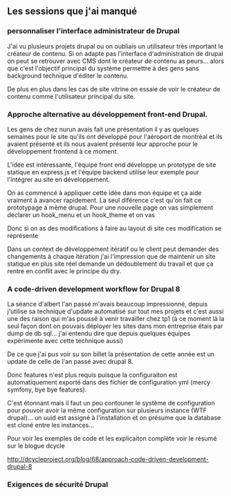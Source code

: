 
Les sessions que j'ai manqué
----------------------------

### personnaliser l'interface administrateur de Drupal

J'ai vu plusieurs projets drupal ou on oubliais un utilisateur très important
le créateur de contenu. Si on adapte pas l'interface d'administration de drupal
on peut se retrouver avec CMS dont le créateur de contenu as peurs... alors que 
c'est l'objectif principal du système permettre à des gens sans background technique
d'éditer le contenu.

De plus en plus dans les cas de site vitrine on essaie de voir le créateur de 
contenu comme l'utilisateur principal du site. 


### Approche alternative au développement front-end Drupal.

Les gens de chez nurun avais fait une présentation il y as quelques semaines 
pour le site qu'ils ont développé pour l'aéroport de montréal et ils avaient 
présenté et ils nous avaient présenté leur approche pour le développement frontend
à ce moment.

L'idée est intéressante, l'équipe front end développe un prototype de site statique
en express.js et l'équipe backend utilise leur exemple pour l'intégrer au site en 
développement.

On as commencé à appliquer cette idée dans mon équipe et ça aide vraiment à 
avancer rapidement. La seul diférence c'est qu'on fait ce prototypage à même
drupal. Pour une nouvelle page on vas simplement déclarer un hook_menu et
un hook_theme et on vas 

Donc si on as des modifications à faire au layout di site ces modification se
représente 

Dans un context de développement itératif ou le client peut demander des changements
à chaque itération j'ai l'impression que de maintenir un site statique en plus 
site réel demande un dédoublement du travail et que ça rentre en conflit avec le
principe du dry.






### A code-driven development workflow for Drupal 8

La séance d'albert l'an passé m'avais beaucoup impressionné, depuis j'utilise sa 
technique d'update automatisé sur tout mes projets et c'est aussi une des raison 
qui m'as poussé à venir travailler chez tp1 (à ce moment là la seul façon dont
on pouvais déployer les sites dans mon entreprise étais par dump de db sql...
j'ai entendu dire que depuis quelques équipes expérimente avec cette technique aussi)


De ce que j'ai pus voir su son billet la présentation de cette année est un update
de celle de l'an passé avec drupal 8.

Donc features n'est plus requis puisque la configuraiton est automatiquement 
exporté dans des fichier de configuration yml (mercy symfony, bye bye features).

C'est étonnant mais il faut un peu contouner le système de configuration pour
pouvoir avoir la même configuration sur plusieurs instance (WTF drupal)... un 
uuid est assigné à l'installation et on présume que la database est cloné entre 
les instances...

Pour voir les exemples de code et les explicaiton complète voir le résumé sur le
blogue dcycle


http://dcycleproject.org/blog/68/approach-code-driven-development-drupal-8






### Exigences de sécurité Drupal









